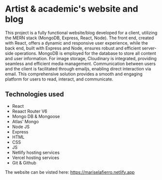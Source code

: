# Artist & academic's website and blog

This project is a fully functional website/blog developed for a client, utilizing the MERN stack (MongoDB, Express, React, Node). The front end, created with React, offers a dynamic and responsive user experience, while the back end, built with Express and Node, ensures robust and efficient server-side operations. MongoDB is employed for the database to store all content and user information. For image storage, Cloudinary is integrated, providing seamless and efficient media management. Communication between users and the client is facilitated through emailjs, enabling direct interaction via email. This comprehensive solution provides a smooth and engaging platform for users to read, interact, and communicate.

## Technologies used

- React
- Reaact Router V6
- Mongo DB & Mongoose
- Atlas' Mongo
- Node JS
- Express
- HTML
- CSS
- JS
- Netlify hosting services
- Vercel hosting services
- Git & Github

The website can be visted here: https://mariselafierro.netlify.app
